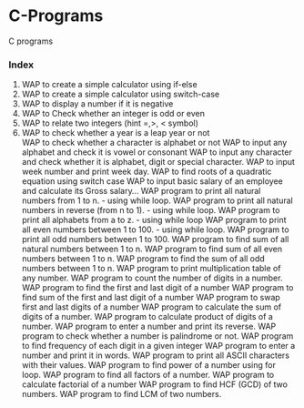 # C-Programs
C programs
### Index
1. WAP to create a simple calculator using if-else <br>
2. WAP to create a simple calculator using switch-case <br>
3. WAP to display a number if it is negative <br>
4. WAP to Check whether an integer is odd or even <br>
5. WAP to relate two integers (hint =,>, < symbol) <br>
6. WAP to check whether a year is a leap year or not <br>
WAP to check whether a character is alphabet or not
WAP to input any alphabet and check it is vowel or consonant
WAP to input any character and check whether it is alphabet, digit or special character.
WAP to input week number and print week day.
WAP to find roots of a quadratic equation using switch case
WAP to input basic salary of an employee and calculate its Gross salary…
WAP program to print all natural numbers from 1 to n. - using while loop.
WAP program to print all natural numbers in reverse (from n to 1). - using while loop.
WAP program to print all alphabets from a to z. - using while loop 
WAP program to print all even numbers between 1 to 100. - using while loop.
WAP program to print all odd numbers between 1 to 100.
WAP program to find sum of all natural numbers between 1 to n. 
WAP program to find sum of all even numbers between 1 to n. 
WAP program to find the sum of all odd numbers between 1 to n. 
WAP program to print multiplication table of any number. 
WAP program to count the number of digits in a number.
WAP program to find the first and last digit of a number
WAP program to find sum of the first and last digit of a number
WAP program to swap first and last digits of a number
WAP program to calculate the sum of digits of a number. 
WAP program to calculate product of digits of a number. 
WAP program to enter a number and print its reverse. 
WAP program to check whether a number is palindrome or not.
WAP program to find frequency of each digit in a given integer
WAP program to enter a number and print it in words.
WAP program to print all ASCII characters with their values. 
WAP program to find power of a number using for loop. 
WAP program to find all factors of a number.
WAP program to calculate factorial of a number 
WAP program to find HCF (GCD) of two numbers. 
WAP program to find LCM of two numbers. 
